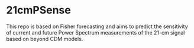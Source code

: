 # 21cmPSense
This repo is based on Fisher forecasting and aims to predict the sensitivity of current and future Power Spectrum measurements of the 21-cm signal based on beyond CDM models.
